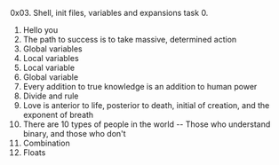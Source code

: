 0x03. Shell, init files, variables and expansions
task
0. <o>
1. Hello you
2. The path to success is to take massive, determined action
4. Global variables
5. Local variables
6. Local variable
7. Global variable
8. Every addition to true knowledge is an addition to human power
9. Divide and rule
10. Love is anterior to life, posterior to death, initial of creation, and the exponent of breath
11. There are 10 types of people in the world -- Those who understand binary, and those who don't
12. Combination
13. Floats
